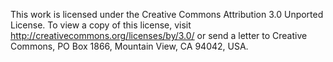 This work is licensed under the Creative Commons Attribution 3.0 Unported License. To view a copy of this license, visit http://creativecommons.org/licenses/by/3.0/ or send a letter to Creative Commons, PO Box 1866, Mountain View, CA 94042, USA.
<!--stackedit_data:
eyJoaXN0b3J5IjpbLTM3NDc0MDM0OV19
-->